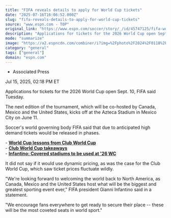 ```yaml
---
title: "FIFA reveals details to apply for World Cup tickets"
date: "2025-07-16T16:06:52.000Z"
slug: "fifa-reveals-details-to-apply-for-world-cup-tickets"
source: "www.espn.com - TOP"
original_link: "https://www.espn.com/soccer/story/_/id/45747125/fifa-world-cup-2026-tickets-sale-date-apply"
description: "Applications for tickets for the 2026 World Cup open Sept. 10, FIFA said Tuesday."
mode: "summarize"
image: "https://a2.espncdn.com/combiner/i?img=%2Fphoto%2F2024%2F0118%2Fr1279271_1296x729_16%2D9.jpg"
category: "general"
tags: ["general"]
domain: "espn.com"
---
```

<div id="readability-page-1" class="page"><div><div><ul><li><p>Associated Press</p></li></ul><p><span>Jul 15, 2025, 02:18 PM ET</span></p></div><p>Applications for tickets for the 2026 World Cup open Sept. 10, FIFA said Tuesday.</p><p>The next edition of the tournament, which will be co-hosted by Canada, Mexico and the United States, kicks off at the Azteca Stadium in Mexico City on June 11.</p><p>Soccer's world governing body FIFA said that due to anticipated high demand tickets would be released in phases.</p><p>- <strong><a href="https://www.espn.com/soccer/story/_/id/45732808/2026-fifa-world-cup-lessons-2025-fifa-club-world-cup-weather-traffic-more">World Cup lessons from Club World Cup</a></strong><br>
- <strong><a href="https://www.espn.com/soccer/story/_/id/45732754/club-world-cup-takeaways-ratings-best-moment-surprises-more">Club World Cup takeaways</a></strong><br>
- <a href="https://www.espn.com/soccer/story/_/id/45723977/world-cup-2026-use-stadiums-roofs-heat-issues-fifa-chief"><strong>Infantino: Covered stadiums to be used at '26 WC</strong></a></p><p>It did not say if it would use dynamic pricing, as was the case for the Club World Cup, which saw ticket prices fluctuate wildly.</p><p>"We're looking forward to welcoming the world back to North America, as Canada, Mexico and the United States host what will be the biggest and greatest sporting event ever," FIFA president Gianni Infantino said in a statement.</p><p>"We encourage fans everywhere to get ready to secure their place -- these will be the most coveted seats in world sport."</p>
</div></div>